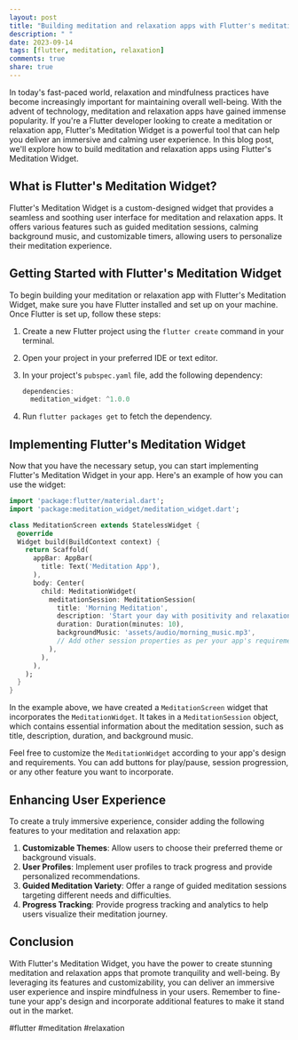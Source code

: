 ```yaml
---
layout: post
title: "Building meditation and relaxation apps with Flutter's meditation widget"
description: " "
date: 2023-09-14
tags: [flutter, meditation, relaxation]
comments: true
share: true
---
```


In today's fast-paced world, relaxation and mindfulness practices have become increasingly important for maintaining overall well-being. With the advent of technology, meditation and relaxation apps have gained immense popularity. If you're a Flutter developer looking to create a meditation or relaxation app, Flutter's Meditation Widget is a powerful tool that can help you deliver an immersive and calming user experience. In this blog post, we'll explore how to build meditation and relaxation apps using Flutter's Meditation Widget.

## What is Flutter's Meditation Widget?

Flutter's Meditation Widget is a custom-designed widget that provides a seamless and soothing user interface for meditation and relaxation apps. It offers various features such as guided meditation sessions, calming background music, and customizable timers, allowing users to personalize their meditation experience.

## Getting Started with Flutter's Meditation Widget

To begin building your meditation or relaxation app with Flutter's Meditation Widget, make sure you have Flutter installed and set up on your machine. Once Flutter is set up, follow these steps:

1. Create a new Flutter project using the `flutter create` command in your terminal.
2. Open your project in your preferred IDE or text editor.
3. In your project's `pubspec.yaml` file, add the following dependency:

   ```dart
   dependencies:
     meditation_widget: ^1.0.0
   ```

4. Run `flutter packages get` to fetch the dependency.

## Implementing Flutter's Meditation Widget

Now that you have the necessary setup, you can start implementing Flutter's Meditation Widget in your app. Here's an example of how you can use the widget:

```dart
import 'package:flutter/material.dart';
import 'package:meditation_widget/meditation_widget.dart';

class MeditationScreen extends StatelessWidget {
  @override
  Widget build(BuildContext context) {
    return Scaffold(
      appBar: AppBar(
        title: Text('Meditation App'),
      ),
      body: Center(
        child: MeditationWidget(
          meditationSession: MeditationSession(
            title: 'Morning Meditation',
            description: 'Start your day with positivity and relaxation.',
            duration: Duration(minutes: 10),
            backgroundMusic: 'assets/audio/morning_music.mp3',
            // Add other session properties as per your app's requirements
          ),
        ),
      ),
    );
  }
}
```

In the example above, we have created a `MeditationScreen` widget that incorporates the `MeditationWidget`. It takes in a `MeditationSession` object, which contains essential information about the meditation session, such as title, description, duration, and background music.

Feel free to customize the `MeditationWidget` according to your app's design and requirements. You can add buttons for play/pause, session progression, or any other feature you want to incorporate.

## Enhancing User Experience

To create a truly immersive experience, consider adding the following features to your meditation and relaxation app:

1. **Customizable Themes**: Allow users to choose their preferred theme or background visuals.
2. **User Profiles**: Implement user profiles to track progress and provide personalized recommendations.
3. **Guided Meditation Variety**: Offer a range of guided meditation sessions targeting different needs and difficulties.
4. **Progress Tracking**: Provide progress tracking and analytics to help users visualize their meditation journey.

## Conclusion

With Flutter's Meditation Widget, you have the power to create stunning meditation and relaxation apps that promote tranquility and well-being. By leveraging its features and customizability, you can deliver an immersive user experience and inspire mindfulness in your users. Remember to fine-tune your app's design and incorporate additional features to make it stand out in the market.

#flutter #meditation #relaxation